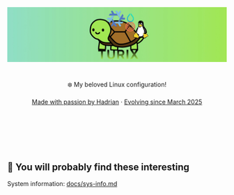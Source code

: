 <div align="center">
  <a href="https://hadrian.cc">
    <img src="assets/img/banner.webp" alt="Baanner image">
  </a>
  <h1></h1>
  <p align="center">
    ❄️ My beloved Linux configuration! 
    <br />
    <br />
    <a href="https://hadrian.cc">Made with passion by Hadrian</a>
    ·
    <a href="https://hadrian.cc">Evolving since March 2025</a>
  </p>
</div>
<br>
<br>
<br>
<br>
<br>





## 👀 You will probably find these interesting
System information: [docs/sys-info.md](docs/sys-info.md)
